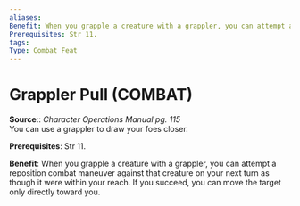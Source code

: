 ```yaml
---
aliases: 
Benefit: When you grapple a creature with a grappler, you can attempt a reposition combat maneuver against that creature on your next turn as though it were within your reach. If you succeed, you can move the target only directly toward you.
Prerequisites: Str 11.
tags: 
Type: Combat Feat
---
```


# Grappler Pull (COMBAT)

**Source**:: _Character Operations Manual pg. 115_  
You can use a grappler to draw your foes closer.

**Prerequisites**: Str 11.

**Benefit**: When you grapple a creature with a grappler, you can attempt a reposition combat maneuver against that creature on your next turn as though it were within your reach. If you succeed, you can move the target only directly toward you.
